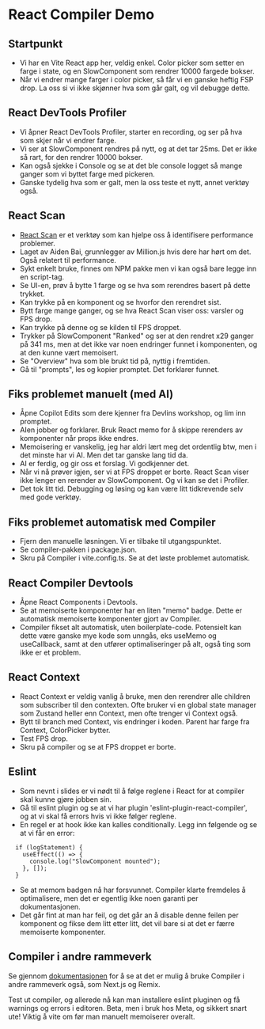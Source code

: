 # React Compiler Demo

## Startpunkt

- Vi har en Vite React app her, veldig enkel. Color picker som setter en farge i state, og en SlowComponent som rendrer 10000 fargede bokser.
- Når vi endrer mange farger i color picker, så får vi en ganske heftig FSP drop. La oss si vi ikke skjønner hva som går galt, og vil debugge dette.

## React DevTools Profiler

- Vi åpner React DevTools Profiler, starter en recording, og ser på hva som skjer når vi endrer farge.
- Vi ser at SlowComponent rendres på nytt, og at det tar 25ms. Det er ikke så rart, for den rendrer 10000 bokser.
- Kan også sjekke i Console og se at det ble console logget så mange ganger som vi byttet farge med pickeren.
- Ganske tydelig hva som er galt, men la oss teste et nytt, annet verktøy også.

## React Scan

- [React Scan](https://react-scan.com/) er et verktøy som kan hjelpe oss å identifisere performance problemer.
- Laget av Aiden Bai, grunnlegger av Million.js hvis dere har hørt om det. Også relatert til performance.
- Sykt enkelt bruke, finnes om NPM pakke men vi kan også bare legge inn en script-tag.
- Se UI-en, prøv å bytte 1 farge og se hva som rerendres basert på dette trykket.
- Kan trykke på en komponent og se hvorfor den rerendret sist.
- Bytt farge mange ganger, og se hva React Scan viser oss: varsler og FPS drop.
- Kan trykke på denne og se kilden til FPS droppet.
- Trykker på SlowComponent "Ranked" og ser at den rendret x29 ganger på 341 ms, men at det ikke var noen endringer funnet i komponenten, og at den kunne vært memoisert.
- Se "Overview" hva som ble brukt tid på, nyttig i fremtiden.
- Gå til "prompts", les og kopier promptet. Det forklarer funnet.

## Fiks problemet manuelt (med AI)

- Åpne Copilot Edits som dere kjenner fra Devlins workshop, og lim inn promptet.
- AIen jobber og forklarer. Bruk React memo for å skippe rerenders av komponenter når props ikke endres.
- Memoisering er vanskelig, jeg har aldri lært meg det ordentlig btw, men i det minste har vi AI. Men det tar ganske lang tid da.
- AI er ferdig, og gir oss et forslag. Vi godkjenner det.
- Når vi nå prøver igjen, ser vi at FPS droppet er borte. React Scan viser ikke lenger en rerender av SlowComponent. Og vi kan se det i Profiler.
- Det tok litt tid. Debugging og løsing og kan være litt tidkrevende selv med gode verktøy.

## Fiks problemet automatisk med Compiler

- Fjern den manuelle løsningen. Vi er tilbake til utgangspunktet.
- Se compiler-pakken i package.json.
- Skru på Compiler i vite.config.ts. Se at det løste problemet automatisk.

## React Compiler Devtools

- Åpne React Components i Devtools.
- Se at memoiserte komponenter har en liten "memo" badge. Dette er automatisk memoiserte komponenter gjort av Compiler.
- Compiler fikset alt automatisk, uten boilerplate-code. Potensielt kan dette være ganske mye kode som unngås, eks useMemo og useCallback, samt at den utfører optimaliseringer på alt, også ting som ikke er et problem.

## React Context

- React Context er veldig vanlig å bruke, men den rerendrer alle children som subscriber til den contexten. Ofte bruker vi en global state manager som Zustand heller enn Context, men ofte trenger vi Context også.
- Bytt til branch med Context, vis endringer i koden. Parent har farge fra Context, ColorPicker bytter.
- Test FPS drop.
- Skru på compiler og se at FPS droppet er borte.

## Eslint

- Som nevnt i slides er vi nødt til å følge reglene i React for at compiler skal kunne gjøre jobben sin.
- Gå til eslint plugin og se at vi har plugin 'eslint-plugin-react-compiler', og at vi skal få errors hvis vi ikke følger reglene.
- En regel er at hook ikke kan kalles conditionally. Legg inn følgende og se at vi får en error:

```tsx
  if (logStatement) {
    useEffect(() => {
      console.log("SlowComponent mounted");
    }, []);
  }
```

- Se at memom badgen nå har forsvunnet. Compiler klarte fremdeles å optimalisere, men det er egentlig ikke noen garanti per dokumentasjonen.
- Det går fint at man har feil, og det går an å disable denne feilen per komponent og fikse dem litt etter litt, det vil bare si at det er færre memoiserte komponenter.

## Compiler i andre rammeverk

Se gjennom [dokumentasjonen](https://react.dev/learn/react-compiler) for å se at det er mulig å bruke Compiler i andre rammeverk også, som Next.js og Remix.

Test ut compiler, og allerede nå kan man installere eslint pluginen og få warnings og errors i editoren. Beta, men i bruk hos Meta, og sikkert snart ute! Viktig å vite om før man manuelt memoiserer overalt.
